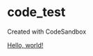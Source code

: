 # code_test
Created with CodeSandbox

<a href="https://namishkhanna.github.io/newtab/?url=https://www.google.com" target="_blank">Hello, world!</a>
